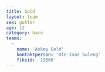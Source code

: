```yaml
---
title: Gold
layout: team
sex: gutter
age: 12
category: barn
teams:
  -
    name: 'Askøy Gold'
    kontaktperson: 'Ole-Ivar Guleng'
    fiksid: '19566'
---
```

